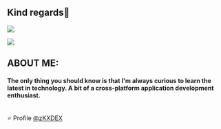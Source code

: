 ## Kind regards🙏

[![](https://img.shields.io/badge/Gmail-deiividdlk@gmail.com-red)](mailto:deiividdlk@gmail.com)

![](https://media.discordapp.net/attachments/826854081989050401/959757869740343356/ReadmeGit.png)

## ABOUT ME: 

#### The only thing you should know is that I'm always curious to learn the latest in technology. A bit of a cross-platform application development enthusiast. <br><br>

⭐️ Profile [@zKXDEX](https://github.com/zKXDEX)
